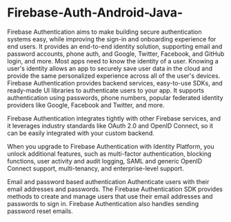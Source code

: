 # Firebase-Auth-Android-Java-
Firebase Authentication aims to make building secure authentication systems easy, while improving the sign-in and onboarding experience for end users. It provides an end-to-end identity solution, supporting email and password accounts, phone auth, and Google, Twitter, Facebook, and GitHub login, and more.
Most apps need to know the identity of a user. Knowing a user's identity allows an app to securely save user data in the cloud and provide the same personalized experience across all of the user's devices.
Firebase Authentication provides backend services, easy-to-use SDKs, and ready-made UI libraries to authenticate users to your app. It supports authentication using passwords, phone numbers, popular federated identity providers like Google, Facebook and Twitter, and more.

Firebase Authentication integrates tightly with other Firebase services, and it leverages industry standards like OAuth 2.0 and OpenID Connect, so it can be easily integrated with your custom backend.

When you upgrade to Firebase Authentication with Identity Platform, you unlock additional features, such as multi-factor authentication, blocking functions, user activity and audit logging, SAML and generic OpenID Connect support, multi-tenancy, and enterprise-level support.

Email and password based authentication	
Authenticate users with their email addresses and passwords. The Firebase Authentication SDK provides methods to create and manage users that use their email addresses and passwords to sign in. Firebase Authentication also handles sending password reset emails.
